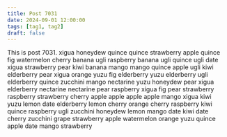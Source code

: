 ```yaml
---
title: Post 7031
date: 2024-09-01 12:00:00
tags: [tag1, tag2]
draft: false
---
```

This is post 7031.
xigua
honeydew
quince
quince
strawberry
apple
quince
fig
watermelon
cherry
banana
ugli
raspberry
banana
ugli
quince
ugli
date
xigua
strawberry
pear
kiwi
banana
mango
mango
quince
apple
ugli
kiwi
elderberry
pear
xigua
orange
yuzu
fig
elderberry
yuzu
elderberry
ugli
elderberry
quince
zucchini
mango
nectarine
yuzu
honeydew
pear
xigua
elderberry
nectarine
nectarine
pear
raspberry
xigua
fig
pear
strawberry
raspberry
strawberry
cherry
apple
apple
apple
apple
mango
xigua
kiwi
yuzu
lemon
date
elderberry
lemon
cherry
orange
cherry
raspberry
kiwi
quince
raspberry
ugli
zucchini
honeydew
lemon
mango
date
kiwi
date
cherry
zucchini
grape
strawberry
apple
watermelon
orange
yuzu
quince
apple
date
mango
strawberry
